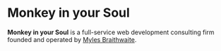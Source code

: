 # Monkey in your Soul

**Monkey in your Soul** is a full-service web development consulting firm founded and operated by [Myles Braithwaite](https://github.com/myles).
